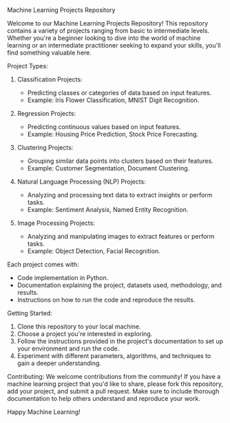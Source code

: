 Machine Learning Projects Repository

Welcome to our Machine Learning Projects Repository! This repository contains a variety of projects ranging from basic to intermediate levels. Whether you're a beginner looking to dive into the world of machine learning or an intermediate practitioner seeking to expand your skills, you'll find something valuable here.

Project Types:

1. Classification Projects:
   - Predicting classes or categories of data based on input features.
   - Example: Iris Flower Classification, MNIST Digit Recognition.

2. Regression Projects:
   - Predicting continuous values based on input features.
   - Example: Housing Price Prediction, Stock Price Forecasting.

3. Clustering Projects:
   - Grouping similar data points into clusters based on their features.
   - Example: Customer Segmentation, Document Clustering.

4. Natural Language Processing (NLP) Projects:
   - Analyzing and processing text data to extract insights or perform tasks.
   - Example: Sentiment Analysis, Named Entity Recognition.

5. Image Processing Projects:
   - Analyzing and manipulating images to extract features or perform tasks.
   - Example: Object Detection, Facial Recognition.



Each project comes with:
- Code implementation in Python.
- Documentation explaining the project, datasets used, methodology, and results.
- Instructions on how to run the code and reproduce the results.

Getting Started:
1. Clone this repository to your local machine.
2. Choose a project you're interested in exploring.
3. Follow the instructions provided in the project's documentation to set up your environment and run the code.
4. Experiment with different parameters, algorithms, and techniques to gain a deeper understanding.

Contributing:
We welcome contributions from the community! If you have a machine learning project that you'd like to share, please fork this repository, add your project, and submit a pull request. Make sure to include thorough documentation to help others understand and reproduce your work.

Happy Machine Learning!

